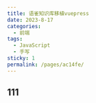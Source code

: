 ```yaml
---
title: 语雀知识库移植vuepress
date: 2023-8-17
categories: 
  - 前端
tags: 
  - JavaScript
  - 手写
sticky: 1
permalink: /pages/ac14fe/
---
```


## 111